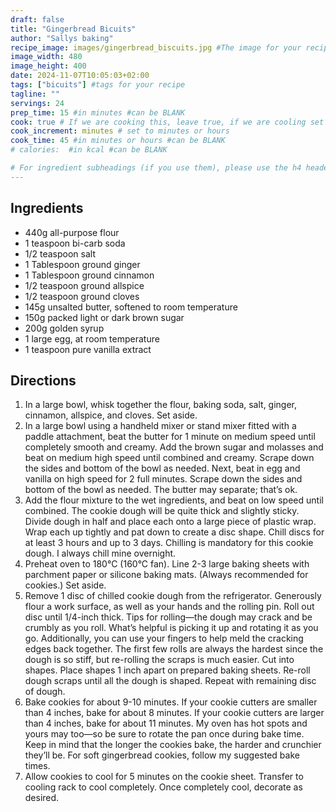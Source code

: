 ```yaml
---
draft: false
title: "Gingerbread Bicuits"
author: "Sallys baking"
recipe_image: images/gingerbread_biscuits.jpg #The image for your recipe
image_width: 480
image_height: 400
date: 2024-11-07T10:05:03+02:00
tags: ["bicuits"] #tags for your recipe
tagline: ""
servings: 24
prep_time: 15 #in minutes #can be BLANK
cook: true # If we are cooking this, leave true, if we are cooling set to false
cook_increment: minutes # set to minutes or hours
cook_time: 45 #in minutes or hours #can be BLANK
# calories:  #in kcal #can be BLANK

# For ingredient subheadings (if you use them), please use the h4 header.  For print view I have those elements targeted
---
```



## Ingredients

- 440g all-purpose flour
- 1 teaspoon bi-carb soda
- 1/2 teaspoon salt
- 1 Tablespoon ground ginger
- 1 Tablespoon ground cinnamon
- 1/2 teaspoon ground allspice
- 1/2 teaspoon ground cloves
- 145g unsalted butter, softened to room temperature
- 150g packed light or dark brown sugar
- 200g golden syrup
- 1 large egg, at room temperature
- 1 teaspoon pure vanilla extract


## Directions

1. In a large bowl, whisk together the flour, baking soda, salt, ginger, cinnamon, allspice, and cloves. Set aside.
2. In a large bowl using a handheld mixer or stand mixer fitted with a paddle attachment, beat the butter for 1 minute on medium speed until completely smooth and creamy. Add the brown sugar and molasses and beat on medium high speed until combined and creamy. Scrape down the sides and bottom of the bowl as needed. Next, beat in egg and vanilla on high speed for 2 full minutes. Scrape down the sides and bottom of the bowl as needed. The butter may separate; that’s ok.
3. Add the flour mixture to the wet ingredients, and beat on low speed until combined. The cookie dough will be quite thick and slightly sticky. Divide dough in half and place each onto a large piece of plastic wrap. Wrap each up tightly and pat down to create a disc shape. Chill discs for at least 3 hours and up to 3 days. Chilling is mandatory for this cookie dough. I always chill mine overnight.
4. Preheat oven to 180°C (160°C fan). Line 2-3 large baking sheets with parchment paper or silicone baking mats. (Always recommended for cookies.) Set aside.
5. Remove 1 disc of chilled cookie dough from the refrigerator. Generously flour a work surface, as well as your hands and the rolling pin. Roll out disc until 1/4-inch thick. Tips for rolling—the dough may crack and be crumbly as you roll. What’s helpful is picking it up and rotating it as you go. Additionally, you can use your fingers to help meld the cracking edges back together. The first few rolls are always the hardest since the dough is so stiff, but re-rolling the scraps is much easier. Cut into shapes. Place shapes 1 inch apart on prepared baking sheets. Re-roll dough scraps until all the dough is shaped. Repeat with remaining disc of dough.
6. Bake cookies for about 9-10 minutes. If your cookie cutters are smaller than 4 inches, bake for about 8 minutes. If your cookie cutters are larger than 4 inches, bake for about 11 minutes. My oven has hot spots and yours may too—so be sure to rotate the pan once during bake time. Keep in mind that the longer the cookies bake, the harder and crunchier they’ll be. For soft gingerbread cookies, follow my suggested bake times.
7. Allow cookies to cool for 5 minutes on the cookie sheet. Transfer to cooling rack to cool completely. Once completely cool, decorate as desired.